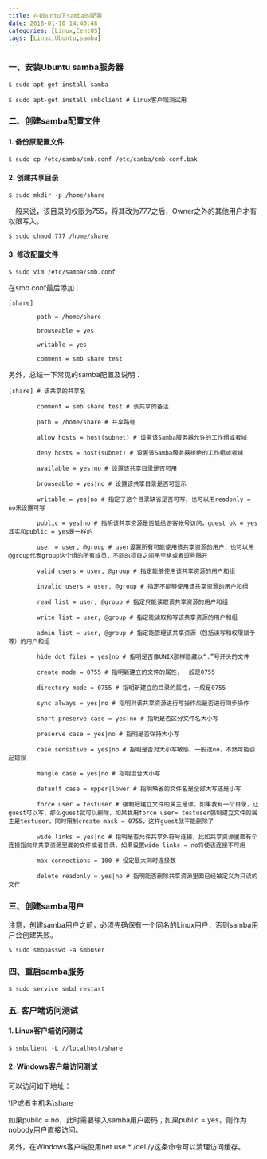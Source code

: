```yaml
---
title: 在Ubuntu下samba的配置
date: 2018-01-10 14:40:48
categories: [Linux,CentOS]
tags: [Linux,Ubuntu,samba]
---
```


### 一、安装Ubuntu samba服务器

```shell
$ sudo apt-get install samba

$ sudo apt-get install smbclient # Linux客户端测试用
```

### 二、创建samba配置文件

#### 1. 备份原配置文件
```shell
$ sudo cp /etc/samba/smb.conf /etc/samba/smb.conf.bak
```

#### 2. 创建共享目录
```shell
$ sudo mkdir -p /home/share
```
一般来说，该目录的权限为755，将其改为777之后，Owner之外的其他用户才有权限写入。
```shell
$ sudo chmod 777 /home/share
```

#### 3. 修改配置文件
```
$ sudo vim /etc/samba/smb.conf
```
在smb.conf最后添加：
```
[share]

        path = /home/share

        browseable = yes

        writable = yes

        comment = smb share test
```
另外，总结一下常见的samba配置及说明：
```
[share] # 该共享的共享名

        comment = smb share test # 该共享的备注

        path = /home/share # 共享路径

        allow hosts = host(subnet) # 设置该Samba服务器允许的工作组或者域

        deny hosts = host(subnet) # 设置该Samba服务器拒绝的工作组或者域

        available = yes|no # 设置该共享目录是否可用

        browseable = yes|no # 设置该共享目录是否可显示

        writable = yes|no # 指定了这个目录缺省是否可写，也可以用readonly = no来设置可写

        public = yes|no # 指明该共享资源是否能给游客帐号访问，guest ok = yes其实和public = yes是一样的

        user = user, @group # user设置所有可能使用该共享资源的用户，也可以用@group代表group这个组的所有成员，不同的项目之间用空格或者逗号隔开

        valid users = user, @group # 指定能够使用该共享资源的用户和组

        invalid users = user, @group # 指定不能够使用该共享资源的用户和组

        read list = user, @group # 指定只能读取该共享资源的用户和组

        write list = user, @group # 指定能读取和写该共享资源的用户和组

        admin list = user, @group # 指定能管理该共享资源（包括读写和权限赋予等）的用户和组

        hide dot files = yes|no # 指明是否像UNIX那样隐藏以“.”号开头的文件

        create mode = 0755 # 指明新建立的文件的属性，一般是0755

        directory mode = 0755 # 指明新建立的目录的属性，一般是0755

        sync always = yes|no # 指明对该共享资源进行写操作后是否进行同步操作

        short preserve case = yes|no # 指明是否区分文件名大小写

        preserve case = yes|no # 指明是否保持大小写

        case sensitive = yes|no # 指明是否对大小写敏感，一般选no，不然可能引起错误

        mangle case = yes|no # 指明混合大小写

        default case = upper|lower # 指明缺省的文件名是全部大写还是小写

        force user = testuser # 强制把建立文件的属主是谁。如果我有一个目录，让guest可以写，那么guest就可以删除，如果我用force user= testuser强制建立文件的属主是testuser，同时限制create mask = 0755，这样guest就不能删除了

        wide links = yes|no # 指明是否允许共享外符号连接，比如共享资源里面有个连接指向非共享资源里面的文件或者目录，如果设置wide links = no将使该连接不可用

        max connections = 100 # 设定最大同时连接数

        delete readonly = yes|no # 指明能否删除共享资源里面已经被定义为只读的文件
```

### 三、创建samba用户

注意，创建samba用户之前，必须先确保有一个同名的Linux用户，否则samba用户会创建失败。

```
$ sudo smbpasswd -a smbuser
```

### 四、重启samba服务

```
$ sudo service smbd restart
```

### 五. 客户端访问测试

####  1. Linux客户端访问测试
```
$ smbclient -L //localhost/share
```

#### 2. Windows客户端访问测试

可以访问如下地址：

\\IP或者主机名\share

如果public = no，此时需要输入samba用户密码；如果public = yes，则作为nobody用户直接访问。

另外，在Windows客户端使用net use * /del /y这条命令可以清理访问缓存。